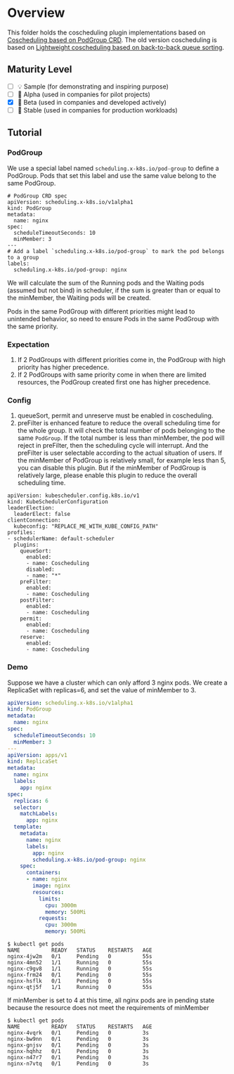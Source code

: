 # Overview

This folder holds the coscheduling plugin implementations based on [Coscheduling based on PodGroup CRD](https://github.com/kubernetes-sigs/scheduler-plugins/tree/master/kep/42-podgroup-coscheduling). The old version coscheduling is based on [Lightweight coscheduling based on back-to-back queue
 sorting](https://github.com/kubernetes-sigs/scheduler-plugins/tree/master/kep/2-lightweight-coscheduling).

## Maturity Level

<!-- Check one of the values: Sample, Alpha, Beta, GA -->

- [ ] 💡 Sample (for demonstrating and inspiring purpose)
- [ ] 👶 Alpha (used in companies for pilot projects)
- [x] 👦 Beta (used in companies and developed actively)
- [ ] 👨 Stable (used in companies for production workloads)

## Tutorial

### PodGroup

We use a special label named `scheduling.x-k8s.io/pod-group` to define a PodGroup. Pods that set this label and use the same value belong to the same PodGroup.

```
# PodGroup CRD spec
apiVersion: scheduling.x-k8s.io/v1alpha1
kind: PodGroup
metadata:
  name: nginx
spec:
  scheduleTimeoutSeconds: 10
  minMember: 3
---
# Add a label `scheduling.x-k8s.io/pod-group` to mark the pod belongs to a group
labels:
  scheduling.x-k8s.io/pod-group: nginx
```

We will calculate the sum of the Running pods and the Waiting pods (assumed but not bind) in scheduler, if the sum is greater than or equal to the minMember, the Waiting pods
will be created.

Pods in the same PodGroup with different priorities might lead to unintended behavior, so need to ensure Pods in the same PodGroup with the same priority.

### Expectation

1. If 2 PodGroups with different priorities come in, the PodGroup with high priority has higher precedence.
2. If 2 PodGroups with same priority come in when there are limited resources, the PodGroup created first one has higher precedence.

### Config

1. queueSort, permit and unreserve must be enabled in coscheduling.
2. preFilter is enhanced feature to reduce the overall scheduling time for the whole group. It will check the total number of pods belonging to the same `PodGroup`. If the total number is less than minMember, the pod will reject in preFilter, then the scheduling cycle will interrupt. And the preFilter is user selectable according to the actual situation of users. If the minMember of PodGroup is relatively small, for example less than 5, you can disable this plugin. But if the minMember of PodGroup is relatively large, please enable this plugin to reduce the overall scheduling time.

```
apiVersion: kubescheduler.config.k8s.io/v1
kind: KubeSchedulerConfiguration
leaderElection:
  leaderElect: false
clientConnection:
  kubeconfig: "REPLACE_ME_WITH_KUBE_CONFIG_PATH"
profiles:
- schedulerName: default-scheduler
  plugins:
    queueSort:
      enabled:
      - name: Coscheduling
      disabled:
      - name: "*"
    preFilter:
      enabled:
      - name: Coscheduling
    postFilter:
      enabled:
      - name: Coscheduling
    permit:
      enabled:
      - name: Coscheduling
    reserve:
      enabled:
      - name: Coscheduling
```

### Demo

Suppose we have a cluster which can only afford 3 nginx pods. We create a ReplicaSet with replicas=6, and set the value of minMember to 3.
```yaml
apiVersion: scheduling.x-k8s.io/v1alpha1
kind: PodGroup
metadata:
  name: nginx
spec:
  scheduleTimeoutSeconds: 10
  minMember: 3
---
apiVersion: apps/v1
kind: ReplicaSet
metadata:
  name: nginx
  labels:
    app: nginx
spec:
  replicas: 6
  selector:
    matchLabels:
      app: nginx
  template:
    metadata:
      name: nginx
      labels:
        app: nginx
        scheduling.x-k8s.io/pod-group: nginx
    spec:
      containers:
      - name: nginx
        image: nginx
        resources:
          limits:
            cpu: 3000m
            memory: 500Mi
          requests:
            cpu: 3000m
            memory: 500Mi
```

```script
$ kubectl get pods
NAME          READY   STATUS    RESTARTS   AGE
nginx-4jw2m   0/1     Pending   0          55s
nginx-4mn52   1/1     Running   0          55s
nginx-c9gv8   1/1     Running   0          55s
nginx-frm24   0/1     Pending   0          55s
nginx-hsflk   0/1     Pending   0          55s
nginx-qtj5f   1/1     Running   0          55s
```

If minMember is set to 4 at this time, all nginx pods are in pending state because the resource does not meet the requirements of minMember
```script
$ kubectl get pods
NAME          READY   STATUS    RESTARTS   AGE
nginx-4vqrk   0/1     Pending   0          3s
nginx-bw9nn   0/1     Pending   0          3s
nginx-gnjsv   0/1     Pending   0          3s
nginx-hqhhz   0/1     Pending   0          3s
nginx-n47r7   0/1     Pending   0          3s
nginx-n7vtq   0/1     Pending   0          3s
```
